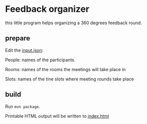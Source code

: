 # Feedback organizer

this little program helps organizing a 360 degrees feedback round.

## prepare

Edit the [input.json](src/main/resources/input.json):

People: names of the participants.

Rooms: names of the rooms the meetings will take place in

Slots: names of the tine slots where meeting rounds take place

## build

Run `mvn package`.

Printable HTML output will be written to [index.html](target/classes/output/index.html)
